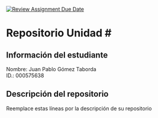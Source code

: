 [![Review Assignment Due Date](https://classroom.github.com/assets/deadline-readme-button-22041afd0340ce965d47ae6ef1cefeee28c7c493a6346c4f15d667ab976d596c.svg)](https://classroom.github.com/a/1ZoG1vmu)
# Repositorio Unidad \#
## Información del estudiante
Nombre: Juan Pablo Gómez Taborda  
ID.: 000575638  
## Descripción del repositorio
Reemplace estas líneas por la descripción de su repositorio
